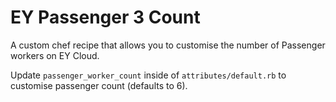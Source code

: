 # EY Passenger 3 Count

A custom chef recipe that allows you to customise the number of Passenger workers on EY Cloud.

Update `passenger_worker_count` inside of `attributes/default.rb` to customise passenger count (defaults to 6).